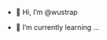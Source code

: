 - 👋 Hi, I’m @wustrap
<!-- - 👀 I’m interested in ... -->
- 🌱 I’m currently learning ...
<!--- 💞️ I’m looking to collaborate on ...
- 📫 How to reach me ...-->

<!---
wustrap/wustrap is a ✨ special ✨ repository because its `README.md` (this file) appears on your GitHub profile.
You can click the Preview link to take a look at your changes.
--->
